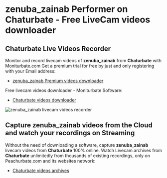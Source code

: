 # zenuba_zainab Performer on Chaturbate - Free LiveCam videos downloader

## Chaturbate Live Videos Recorder

Monitor and record livecam videos of **zenuba_zainab** from **Chaturbate** with Moniturbate.com
Get a premium trial for free by just and only registering with your Email address:
* [zenuba_zainab Premium videos downloader](https://moniturbate.com/request-demo-licence-key.html)

Free livecam videos downloader - Moniturbate Software:
* [Chaturbate videos downloader](https://moniturbate.com/moniturbate-download-software.html)

![zenuba_zainab livecam videos recorder](https://peachurnet.com/templates/moniturbate-software.png)


## Capture zenuba_zainab videos from the Cloud and watch your recordings on Streaming

Without the need of downloading a software, capture **zenuba_zainab** livecam videos from **Chaturbate** 100% online.
Watch Livecam archives from **Chaturbate** unlimitedly from thousands of existing recordings, only on Peachurbate.com and its websites network:
* [Chaturbate videos archives](https://peachurnet.com/)